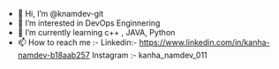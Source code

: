 - 👋 Hi, I’m @knamdev-git
- 👀 I’m interested in DevOps Enginnering 
- 🌱 I’m currently learning c++ , JAVA, Python
- 📫 How to reach me :-
  Linkedin:- https://www.linkedin.com/in/kanha-namdev-b18aab257
  Instagram :- kanha_namdev_011

